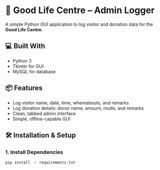 # 🌿 Good Life Centre – Admin Logger

A simple Python GUI application to log visitor and donation data for the **Good Life Centre**.

## 💻 Built With
- Python 3
- Tkinter for GUI
- MySQL for database

## 📦 Features
- Log visitor name, date, time, whereabouts, and remarks
- Log donation details: donor name, amount, mode, and remarks
- Clean, tabbed admin interface
- Simple, offline-capable GUI

## 🛠️ Installation & Setup

### 1. Install Dependencies
```bash
pip install -r requirements.txt
